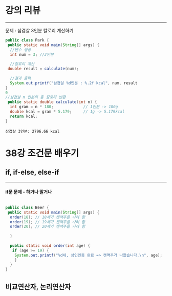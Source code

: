 # 강의 리뷰
---
문제 : 삼겹살 3인분 칼로리 계산하기

```java
public class Park {
 public static void main(String[] args) {
  //변수 생성
  int num = 3; //3인분
  
  //칼로리 계산
 double result = calculate(num);
 
  //결과 출력
  System.out.printf("삼겹살 %d인분 : %.2f kcal", num, result
}
0
//삼겹살 n 인분의 총 칼로리 반환
 public static double calculate(int n) {
  int gram = n * 180;             // 1인분 -> 180g
  double kcal = gram * 5.179;     // 1g -> 5.179kcal
  return kcal;
}    

```
```
삼겹살 3인분: 2796.66 kcal
```

# 38강 조건문 배우기
## if, if-else, else-if

---
#### if문 문제 - 하거나 말거나

```java

public class Beer {
 public static void main(String[] args) {
  order(18); // 18세가 캔맥주를 사려 함
  order(19); // 19세가 캔맥주를 사려 함
  order(20); // 20세가 캔맥주를 사려 함
  
  }
  
  public static void order(int age) {
   if (age >= 19) {
    System.out.printf("%d세, 성인인증 완료 => 캔맥주가 나왔습니다.\n", age);
    }
  }
}

```




## 비교연산자, 논리연산자

